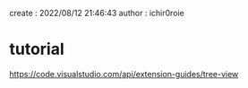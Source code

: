 create : 2022/08/12 21:46:43
author : ichir0roie

# tutorial


<https://code.visualstudio.com/api/extension-guides/tree-view>


















